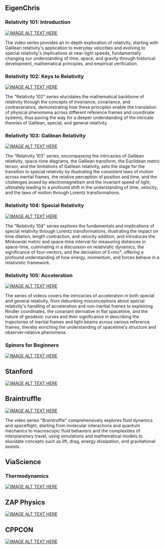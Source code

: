 ## EigenChris

### Relativity 101: Introduction


[![IMAGE ALT TEXT HERE](https://img.youtube.com/vi/bEtBncTEc6k/0.jpg)](EigenChris/Relativity%20101.md)


The video series provides an in-depth exploration of relativity, starting with Galilean relativity's application to everyday velocities and evolving to special relativity's implications at near-light speeds, fundamentally changing our understanding of time, space, and gravity through historical development, mathematical principles, and empirical verification.


### Relativity 102: Keys to Relativity

[![IMAGE ALT TEXT HERE](https://img.youtube.com/vi/_Il-aQ8RY6Y/0.jpg)](EigenChris/Relativity%20102.md)




The "Relativity 102" series elucidates the mathematical backbone of relativity through the concepts of invariance, covariance, and contravariance, demonstrating how these principles enable the translation of physical phenomena across different reference frames and coordinate systems, thus paving the way for a deeper understanding of the intricate theories of Galilean, special, and general relativity.

### Relativity 103: Galilean Relativity 

[![IMAGE ALT TEXT HERE](https://img.youtube.com/vi/powCBsDOa8U/0.jpg)](EigenChris/Relativity%20103.md)

The "Relativity 103" series, encompassing the intricacies of Galilean relativity, space-time diagrams, the Galilean transform, the Euclidean metric tensor, and the limitations of Galilean relativity, sets the stage for the transition to special relativity by illustrating the consistent laws of motion across inertial frames, the relative perception of position and time, and the challenges posed by electromagnetism and the invariant speed of light, ultimately leading to a profound shift in the understanding of time, velocity, and the laws of motion through Lorentz transformations.


### Relativity 104: Special Relativity

[![IMAGE ALT TEXT HERE](https://img.youtube.com/vi/5bSy18w8Dh0/0.jpg)](EigenChris/Relativity%20104.md)

The "Relativity 104" series explores the fundamentals and implications of special relativity through Lorentz transformations, illustrating the impact on time dilation, length contraction, and velocity addition, and introduces the Minkowski metric and space-time interval for measuring distances in space-time, culminating in a discussion on relativistic dynamics, the significance of four-vectors, and the derivation of E=mc², offering a profound understanding of how energy, momentum, and forces behave in a relativistic framework.

### Relativity 105: Acceleration 

[![IMAGE ALT TEXT HERE](https://img.youtube.com/vi/yyzPCtmll58/0.jpg)](EigenChris/Relativity%20105.md)


The series of videos covers the intricacies of acceleration in both special and general relativity, from debunking misconceptions about special relativity's handling of acceleration and non-inertial frames to explaining Rindler coordinates, the covariant derivative in flat spacetime, and the nature of geodesic curves and their significance in describing the trajectories of inertial frames and light beams across various reference frames, thereby enriching the understanding of spacetime's structure and observer-relative phenomena.

### Spinors for Beginners

[![IMAGE ALT TEXT HERE](https://img.youtube.com/vi/j5soqexrwqY/0.jpg)](EigenChris/Spinors.md)

## Stanford

[![IMAGE ALT TEXT HERE](https://img.youtube.com/vi/pyX8kQ-JzHI/0.jpg)](Stanford/Leonard%20Susskind%20-%20Modern%20Physics%20-%20Classical%20Mechanics.md)


## Braintruffle

[![IMAGE ALT TEXT HERE](https://img.youtube.com/vi/dhYqflvJMXc/0.jpg)](braintruffle/playlist.md)

The video series "Braintruffle" comprehensively explores fluid dynamics and spaceflight, starting from molecular interactions and quantum mechanics to macroscopic fluid behaviors and the complexities of interplanetary travel, using simulations and mathematical models to elucidate concepts such as lift, drag, energy dissipation, and gravitational assists.


## ViaScience

### Thermodynamics


[![IMAGE ALT TEXT HERE](https://img.youtube.com/vi/bWi1bNQyTjg/0.jpg)](ViaScience/Thermodynamics.md)


## ZAP Physics

[![IMAGE ALT TEXT HERE](https://img.youtube.com/vi/0OQ7BhlfAJY/0.jpg)](ZAP%20Physics/playlist.md)



## CPPCON

[![IMAGE ALT TEXT HERE](https://img.youtube.com/vi/fX2W3nNjJIo/0.jpg)](cppcon/CppCon%202017.md)